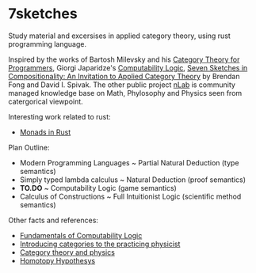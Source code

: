 # 7sketches
Study material and excersises in applied category theory, using rust programming language.

Inspired by the works of Bartosh Milevsky and his [Category Theory for Programmers](https://bartoszmilewski.com/2014/10/28/category-theory-for-programmers-the-preface/), Giorgi Japaridze's [Computability Logic](https://arxiv.org/pdf/1902.05172.pdf), [Seven Sketches in Compositionality: An Invitation to Applied Category Theory](http://math.mit.edu/~dspivak/teaching/sp18/7Sketches.pdf) by Brendan Fong and David I. Spivak. The other public project [nLab](https://ncatlab.org/nlab/show/HomePage) is community managed knowledge base on Math, Phylosophy and Physics seen from catergorical viewpoint.

Interesting work related to rust:
* [Monads in Rust](https://varkor.github.io/blog/2019/03/28/idiomatic-monads-in-rust.html)

Plan Outline:
* Modern Programming Languages ~ Partial Natural Deduction (type semantics)
* Simply typed lambda calculus ~ Natural Deduction (proof semantics)
* __TO.DO__ ~ Computability Logic (game semantics)
* Calculus of Constructions ~ Full Intuitionist Logic (scientific method semantics)

Other facts and references:
* [Fundamentals of Computability Logic](https://arxiv.org/pdf/1904.01431.pdf)
* [Introducing categories to the practicing physicist](https://www.cs.ox.ac.uk/bob.coecke/Cats.pdf)
* [Category theory and physics](https://ncatlab.org/nlab/show/higher%20category%20theory%20and%20physics)
* [Homotopy Hypothesys](http://math.ucr.edu/home/baez/homotopy/homotopy.pdf)

